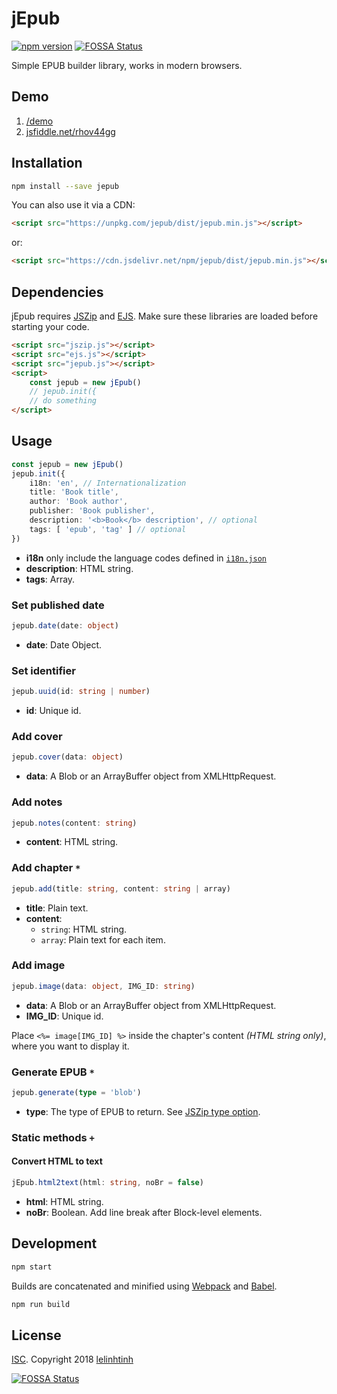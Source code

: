 # jEpub

[![npm version](https://badge.fury.io/js/jepub.svg)](https://www.npmjs.com/package/jepub)
[![FOSSA Status](https://app.fossa.io/api/projects/git%2Bgithub.com%2Flelinhtinh%2FjEpub.svg?type=shield)](https://app.fossa.io/projects/git%2Bgithub.com%2Flelinhtinh%2FjEpub?ref=badge_shield)

Simple EPUB builder library, works in modern browsers.

## Demo

1. [/demo](https://lelinhtinh.github.io/jEpub/demo/)
2. [jsfiddle.net/rhov44gg](https://jsfiddle.net/baivong/rhov44gg/embedded/result,resources,js,html/)

## Installation

```bash
npm install --save jepub
```

You can also use it via a CDN:

```html
<script src="https://unpkg.com/jepub/dist/jepub.min.js"></script>
```

or:

```html
<script src="https://cdn.jsdelivr.net/npm/jepub/dist/jepub.min.js"></script>
```

## Dependencies

jEpub requires [JSZip](https://github.com/Stuk/jszip) and [EJS](https://github.com/mde/ejs). Make sure these libraries are loaded before starting your code.

```html
<script src="jszip.js"></script>
<script src="ejs.js"></script>
<script src="jepub.js"></script>
<script>
    const jepub = new jEpub()
    // jepub.init({
    // do something
</script>
```

## Usage

```typescript
const jepub = new jEpub()
jepub.init({
    i18n: 'en', // Internationalization
    title: 'Book title',
    author: 'Book author',
    publisher: 'Book publisher',
    description: '<b>Book</b> description', // optional
    tags: [ 'epub', 'tag' ] // optional
})
```

- **i18n** only include the language codes defined in [`i18n.json`](https://github.com/lelinhtinh/jEpub/blob/master/src/i18n.json)
- **description**: HTML string.
- **tags**: Array.

### Set published date

```typescript
jepub.date(date: object)
```

- **date**: Date Object.

### Set identifier

```typescript
jepub.uuid(id: string | number)
```

- **id**: Unique id.

### Add cover

```typescript
jepub.cover(data: object)
```

- **data**: A Blob or an ArrayBuffer object from XMLHttpRequest.

### Add notes

```typescript
jepub.notes(content: string)
```

- **content**: HTML string.

### Add chapter `*`

```typescript
jepub.add(title: string, content: string | array)
```

- **title**: Plain text.
- **content**:
  - `string`: HTML string.
  - `array`: Plain text for each item.

### Add image

```typescript
jepub.image(data: object, IMG_ID: string)
```

- **data**: A Blob or an ArrayBuffer object from XMLHttpRequest.
- **IMG_ID**: Unique id.

Place `<%= image[IMG_ID] %>` inside the chapter's content *(HTML string only)*, where you want to display it.

### Generate EPUB `*`

```typescript
jepub.generate(type = 'blob')
```

- **type**: The type of EPUB to return. See [JSZip type option](https://stuk.github.io/jszip/documentation/api_jszip/generate_async.html#type-option).

### Static methods `+`

#### Convert HTML to text

```typescript
jEpub.html2text(html: string, noBr = false)
```

- **html**: HTML string.
- **noBr**: Boolean. Add line break after Block-level elements.

## Development

```bash
npm start
```

Builds are concatenated and minified using [Webpack](https://webpack.js.org/) and [Babel](https://babeljs.io/).

```bash
npm run build
```

## License

[ISC](./LICENSE). Copyright 2018 [lelinhtinh](https://github.com/lelinhtinh)

[![FOSSA Status](https://app.fossa.io/api/projects/git%2Bgithub.com%2Flelinhtinh%2FjEpub.svg?type=large)](https://app.fossa.io/projects/git%2Bgithub.com%2Flelinhtinh%2FjEpub?ref=badge_large)
